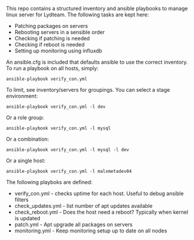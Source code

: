 This repo contains a structured inventory and ansible playbooks to manage linux server for Lydteam. The following tasks are kept here:

* Patching packages on servers
* Rebooting servers in a sensible order
* Checking if patching is needed
* Checking if reboot is needed
* Setting up monitoring using influxdb


An ansible.cfg is included that defaults ansible to use the correct inventory. To run a playbook on all hosts, simply:

`ansible-playbook verify_con.yml`

To limit, see inventory/servers for groupings. You can select a stage environment:

`ansible-playbook verify_con.yml -l dev`

Or a role group:

`ansible-playbook verify_con.yml -l mysql`

Or a combination:

`ansible-playbook verify_con.yml -l mysql -l dev`

Or a single host:

`ansible-playbook verify_con.yml -l malxmetadev04`

The following playboks are defined:

* verify_con.yml - checks uptime for each host. Useful to debug ansible filters
* check_updates.yml - list number of apt updates available
* check_reboot.yml - Does the host need a reboot? Typically when kernel is updated
* patch.yml - Apt upgrade all packages on servers
* monitoring.yml - Keep monitoring setup up to date on all nodes
